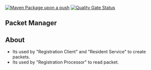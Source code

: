 [![Maven Package upon a push](https://github.com/mosip/packet-manager/actions/workflows/push_trigger.yml/badge.svg?branch=release-1.2.0)](https://github.com/mosip/packet-manager/actions/workflows/push_trigger.yml)
[![Quality Gate Status](https://sonarcloud.io/api/project_badges/measure?branch=release-1.2.0.1&project=mosip_packet-manager&id=mosip_packet-manager2&metric=alert_status)](https://sonarcloud.io/dashboard?branch=release-1.2.0.1&id=mosip_packet-manager)

## Packet Manager

## About
* Its used by "Registration Client" and "Resident Service" to create packets.
* Its used by "Registration Processor" to read packet.
